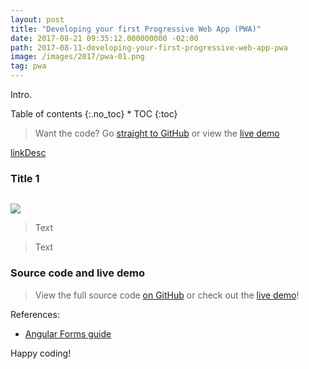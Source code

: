 ```yaml
---
layout: post
title: "Developing your first Progressive Web App (PWA)"
date: 2017-08-21 09:35:12.000000000 -02:00
path: 2017-08-11-developing-your-first-progressive-web-app-pwa
image: /images/2017/pwa-01.png
tag: pwa
---
```


Intro.

<div class="toc" markdown="1">
<span class="gamma">Table of contents</span>
{:.no_toc}
* TOC
{:toc}
</div>


> <i class="mdi mdi-github-circle mdi-24px"></i>  Want the code? Go [straight to GitHub](https://github.com/loiane/repo) or view the [live demo](https://loiane.com/repo/)

[linkDesc](link)


### Title 1

```html

```

<img src="/images/2017/img.png">

> <i class="mdi mdi-lightbulb-on mdi-24px"></i>  Text 

> <i class="mdi mdi-comment-alert-outline mdi-24px"></i>  Text

### Source code and live demo

> <i class="mdi mdi-github-circle mdi-24px"></i>  View the full source code [on GitHub](https://github.com/loiane/repo) or check out the [live demo](https://loiane.com/repo/)!

References: 
* [Angular Forms guide](https://angular.io/guide/forms)

Happy coding!

